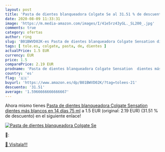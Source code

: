 ```yaml
---
layout: post
title: 'Pasta de dientes blanqueadora Colgate Se al 31.51 % de descuento'
date: 2020-08-09 11:33:31
image: 'https://m.media-amazon.com/images/I/41e5rz43yGL._SL200_.jpg'
comments: true
category: ofertas
author: ring
slug: 'B01BWVD02K-es Pasta de dientes blanqueadora Colgate Sensation dientes...'
tags: [ tole.es, colgate, pasta, de, dientes ]
actualPrice: 1.5 EUR
currency: EUR
price: 1.5
comparePrice: 2.19 EUR
prodname: 'Pasta de dientes blanqueadora Colgate Sensation  dientes más blancos en 14 días 75 ml'
country: 'es'
flag: '🇪🇸'
buyurl: 'https://www.amazon.es/dp/B01BWVD02K/?tag=tolees-21'
descuento: '31.51'
average: '1.5966666666666667'
---
```


Ahora mismo tienes [Pasta de dientes blanqueadora Colgate Sensation  dientes más blancos en 14 días 75 ml](https://www.amazon.es/dp/B01BWVD02K/?tag=tolees-21) a 1.5 EUR (original: 2.19 EUR) (31.51 %  de descuento) en el siguiente enlace!

[![Pasta de dientes blanqueadora Colgate Se](https://m.media-amazon.com/images/I/41e5rz43yGL._SL200_.jpg)](https://www.amazon.es/dp/B01BWVD02K/?tag=tolees-21)

🔎:


[🛒 Visítala!!!](https://www.amazon.es/dp/B01BWVD02K/?tag=tolees-21)

